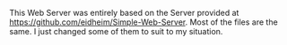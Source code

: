 This Web Server was entirely based on the Server provided at https://github.com/eidheim/Simple-Web-Server. Most of the files are the same. I just changed some of them to suit to my situation.
